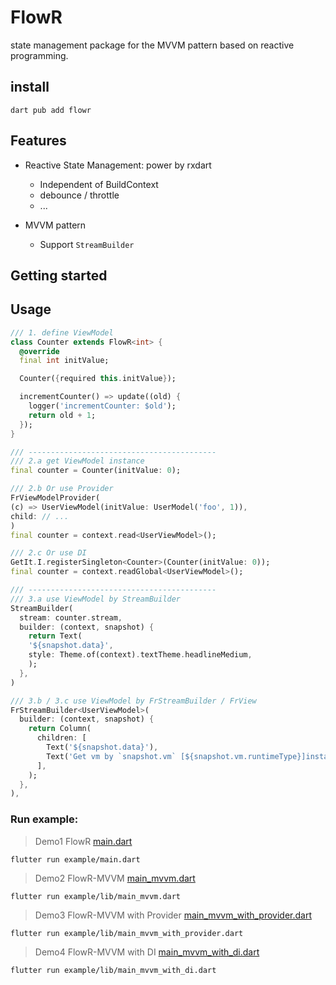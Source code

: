 # FlowR 
state management package for the MVVM pattern based on reactive programming.

## install
```shell
dart pub add flowr
```

## Features

- Reactive State Management: power by rxdart
  - Independent of BuildContext
  - debounce / throttle
  - ...

- MVVM pattern
  - Support `StreamBuilder`



## Getting started

## Usage

```dart
/// 1. define ViewModel
class Counter extends FlowR<int> {
  @override
  final int initValue;

  Counter({required this.initValue});

  incrementCounter() => update((old) {
    logger('incrementCounter: $old');
    return old + 1;
  });
}

/// ------------------------------------------
/// 2.a get ViewModel instance
final counter = Counter(initValue: 0);

/// 2.b Or use Provider
FrViewModelProvider(
(c) => UserViewModel(initValue: UserModel('foo', 1)),
child: // ...
)
final counter = context.read<UserViewModel>();

/// 2.c Or use DI
GetIt.I.registerSingleton<Counter>(Counter(initValue: 0));
final counter = context.readGlobal<UserViewModel>();

/// ------------------------------------------
/// 3.a use ViewModel by StreamBuilder
StreamBuilder(
  stream: counter.stream,
  builder: (context, snapshot) {
    return Text(
    '${snapshot.data}',
    style: Theme.of(context).textTheme.headlineMedium,
    );
  },
)

/// 3.b / 3.c use ViewModel by FrStreamBuilder / FrView
FrStreamBuilder<UserViewModel>(
  builder: (context, snapshot) {
    return Column(
      children: [
        Text('${snapshot.data}'),
        Text('Get vm by `snapshot.vm` [${snapshot.vm.runtimeType}]instance'),
      ],
    );
  },
),
```

### Run example:

> Demo1 FlowR [main.dart](example/lib/main.dart)
```shell
flutter run example/main.dart
```
> Demo2 FlowR-MVVM [main_mvvm.dart](example/lib/main_mvvm.dart)
```shell
flutter run example/lib/main_mvvm.dart
```
> Demo3 FlowR-MVVM with Provider [main_mvvm_with_provider.dart](example/lib/main_mvvm_with_provider.dart)
```shell
flutter run example/lib/main_mvvm_with_provider.dart
```
> Demo4 FlowR-MVVM with DI [main_mvvm_with_di.dart](example/lib/main_mvvm_with_di.dart)
```shell
flutter run example/lib/main_mvvm_with_di.dart
```

